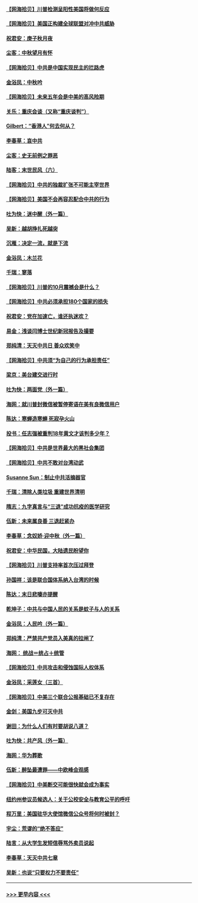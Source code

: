 #### [【网海拾贝】川普检测呈阳性美国将做何反应](../pages/nsc993/n12449042.md?t=10031551) 
#### [【网海拾贝】美国正构建全球联盟对冲中共威胁](../pages/nsc993/n12446580.md?t=10031551) 
#### [祝君安：庚子秋月夜](../pages/nsc993/n12445870.md?t=10031551) 
#### [尘客：中秋望月有怀](../pages/nsc993/n12444632.md?t=10031551) 
#### [【网海拾贝】中共是中国实现民主的拦路虎](../pages/nsc993/n12443573.md?t=10031551) 
#### [金浴凤：中秋吟](../pages/nsc993/n12441773.md?t=10031551) 
#### [【网海拾贝】未来五年会是中美的高风险期](../pages/nsc993/n12440760.md?t=10031551) 
#### [关乐：重庆会谈（又称“重庆谈判”）](../pages/nsc993/n12437525.md?t=10031551) 
#### [Gilbert：“香港人”何去何从？](../pages/nsc993/n12435894.md?t=10031551) 
#### [李春草：哀中共](../pages/nsc993/n12435874.md?t=10031551) 
#### [尘客：史无前例之罪恶](../pages/nsc993/n12435762.md?t=10031551) 
#### [陆客：末世民风（六）](../pages/nsc993/n12435354.md?t=10031551) 
#### [【网海拾贝】中共的独裁扩张不可能主宰世界](../pages/nsc993/n12435151.md?t=10031551) 
#### [【网海拾贝】美国不会再容忍配合中共的行为](../pages/nsc993/n12433808.md?t=10031551) 
#### [吐为快：迷中醒（外一篇）](../pages/nsc993/n12433585.md?t=10031551) 
#### [吴新：越胡挣扎死越突](../pages/nsc993/n12433562.md?t=10031551) 
#### [沉雁：决定一流，就是下流](../pages/nsc993/n12432128.md?t=10031551) 
#### [金浴凤：木兰花](../pages/nsc993/n12432124.md?t=10031551) 
#### [千瑞：寥落](../pages/nsc993/n12432071.md?t=10031551) 
#### [【网海拾贝】川普的10月震撼会是什么？](../pages/nsc993/n12431624.md?t=10031551) 
#### [【网海拾贝】中共必须承担180个国家的损失](../pages/nsc993/n12428893.md?t=10031551) 
#### [祝君安：党在加速亡，谁还执迷欢？](../pages/nsc993/n12428652.md?t=10031551) 
#### [易金：浅谈闫博士世纪新冠报告及撮要](../pages/nsc993/n12426822.md?t=10031551) 
#### [郑纯清：天灭中共日 善众欢笑中](../pages/nsc993/n12426784.md?t=10031551) 
#### [【网海拾贝】中共须“为自己的行为承担责任”](../pages/nsc993/n12426067.md?t=10031551) 
#### [梁京：美台建交进行时](../pages/nsc993/n12424066.md?t=10031551) 
#### [吐为快：两面党（外一篇）](../pages/nsc993/n12424043.md?t=10031551) 
#### [海网：就川普封微信被暂停寄语在美有良微信用户](../pages/nsc993/n12424021.md?t=10031551) 
#### [陈达：寒蝉造寒蝉 死寂孕火山](../pages/nsc993/n12423958.md?t=10031551) 
#### [投书：任志强被重判18年黄文才该判多少年？](../pages/nsc993/n12423672.md?t=10031551) 
#### [【网海拾贝】中共是世界最大的黑社会集团](../pages/nsc993/n12423543.md?t=10031551) 
#### [【网海拾贝】中共不敢对台湾动武](../pages/nsc993/n12421418.md?t=10031551) 
#### [Susanne Sun：制止中共活摘器官](../pages/nsc993/n12419654.md?t=10031551) 
#### [千瑞：清除人类垃圾 重建世界清明](../pages/nsc993/n12419414.md?t=10031551) 
#### [隋志：九字真言与“三退”成功抗疫的医学研究](../pages/nsc993/n12419248.md?t=10031551) 
#### [伍新：未来属良善 三退赶紧办](../pages/nsc993/n12418496.md?t=10031551) 
#### [李春草：念奴娇·迎中秋（外一篇）](../pages/nsc993/n12418465.md?t=10031551) 
#### [祝君安：中华民国，大陆遗民盼望你](../pages/nsc993/n12418089.md?t=10031551) 
#### [【网海拾贝】川普支持率首次压过拜登](../pages/nsc993/n12418050.md?t=10031551) 
#### [孙国祥：该是联合国体系纳入台湾的时候](../pages/nsc993/n12417369.md?t=10031551) 
#### [陈达：末日悲嚎亦提醒](../pages/nsc993/n12416736.md?t=10031551) 
#### [乾坤子：中共与中国人民的关系是蚊子与人的关系](../pages/nsc993/n12416632.md?t=10031551) 
#### [金浴凤：人民吟（外一篇）](../pages/nsc993/n12416567.md?t=10031551) 
#### [郑纯清：严禁共产党员入美真的拉闸了](../pages/nsc993/n12416550.md?t=10031551) 
#### [海网： 统战＝统占＋统管](../pages/nsc993/n12416404.md?t=10031551) 
#### [【网海拾贝】中共攻击和侵蚀国际人权体系](../pages/nsc993/n12416250.md?t=10031551) 
#### [金浴凤：采莲女（三首）](../pages/nsc993/n12415517.md?t=10031551) 
#### [【网海拾贝】中美三个联合公报基础已不复存在](../pages/nsc993/n12415054.md?t=10031551) 
#### [金剑：美国九步可灭中共](../pages/nsc993/n12413183.md?t=10031551) 
#### [谢田：为什么人们有时要胡说八道？](../pages/nsc993/n12411861.md?t=10031551) 
#### [吐为快：共产风（外一篇）](../pages/nsc993/n12411761.md?t=10031551) 
#### [海网：华为葬歌](../pages/nsc993/n12410381.md?t=10031551) 
#### [伍新：醉坠最遭罪——中欧峰会观感](../pages/nsc993/n12410364.md?t=10031551) 
#### [【网海拾贝】中美断交可能很快就会成为事实](../pages/nsc993/n12409495.md?t=10031551) 
#### [纽约州参议员候选人：关于公校安全与教育公平的呼吁](../pages/nsc993/n12409228.md?t=10031551) 
#### [程万里：美国驻华大使馆微信公众号将何时被封？](../pages/nsc993/n12407397.md?t=10031551) 
#### [宇尘：荒谬的“绝不答应”](../pages/nsc993/n12407360.md?t=10031551) 
#### [陆言：从大学生发短信辱骂外卖员说起](../pages/nsc993/n12407285.md?t=10031551) 
#### [李春草：天灭中共七章](../pages/nsc993/n12406988.md?t=10031551) 
#### [吴新：也说“只要权力不要责任”](../pages/nsc993/n12406966.md?t=10031551) 

----
#### [ >>> 更早内容 <<< ](../indexes/nsc993-earlier.md)
